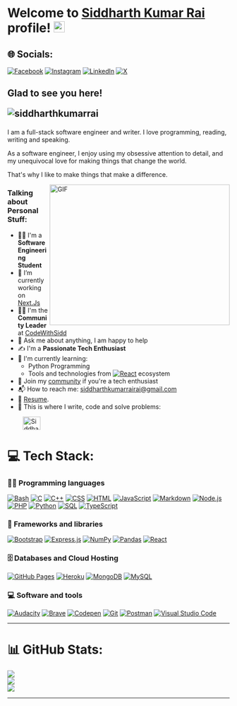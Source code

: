 # Welcome to [Siddharth Kumar Rai](https://sidd-portfolio.onrender.com/home) profile! <a href="https://sidd-portfolio.onrender.com/home"><img src="https://media.giphy.com/media/hvRJCLFzcasrR4ia7z/giphy.gif" width="25px"></a>

## 🌐 Socials:
[![Facebook](https://img.shields.io/badge/Facebook-%231877F2.svg?logo=Facebook&logoColor=white)](https://facebook.com/https://www.facebook.com/profile.php?id=61556235782338) [![Instagram](https://img.shields.io/badge/Instagram-%23E4405F.svg?logo=Instagram&logoColor=white)](https://instagram.com/https://www.instagram.com/siddharthkumarrai777) [![LinkedIn](https://img.shields.io/badge/LinkedIn-%230077B5.svg?logo=linkedin&logoColor=white)](https://linkedin.com/in/https://www.linkedin.com/in/siddharth-kumar-rai/) [![X](https://img.shields.io/badge/X-black.svg?logo=X&logoColor=white)](https://x.com/@siddharthkr777) 

## Glad to see you here! &nbsp; <p align="left"> <img src="https://komarev.com/ghpvc/?username=siddharthkumarrai&label=Profile%20views&color=0e75b6&style=flat" alt="siddharthkumarrai" /> </p>

I am a full-stack software engineer and writer. I love programming, reading, writing and speaking.

As a software engineer, I enjoy using my obsessive attention to detail, and my unequivocal love for making things that change the world.

That's why I like to make things that make a difference.

<img align="right" alt="GIF" src="https://github.com/siddharthkumarrai/siddharthkumarrai/blob/master/coding.gif?raw=true" width="408" height="318" />

### Talking about Personal Stuff:

- 👨‍🎓 I'm a **Software Engineering Student**
- 🔭 I’m currently working on [Next.Js]([https://github.com/siddharthkumarrai/auth_nextjs.git](https://nextjs.org/docs))
- 👨‍🏫 I'm the **Community Leader** at [CodeWithSidd](https://discord.com/invite/4dNFddSN)
- 💬 Ask me about anything, I am happy to help
- ✍ I'm a **Passionate Tech Enthusiast**
- 🌱 I'm currently learning:
  - Python Programming 
  - Tools and technologies from <a href="#"><img alt="React" src="https://img.shields.io/badge/React-20232a.svg?logo=react&logoColor=%2361DAFB"></a> ecosystem
- 👯 Join my [community](https://discord.com/invite/4dNFddSN) if you're a tech enthusiast
- 📬 How to reach me: [siddharthkumarrairai@gmail.com](mailto:siddharthkumarrairai@gmail.com)
- 📝 [Resume](https://drive.google.com/file/d/1U7Mxt_QXlELLJWa91o97MY_GOtmKr8B_/view).
- 💪 This is where I write, code and solve problems:

&nbsp;&nbsp;&nbsp;&nbsp;&nbsp;&nbsp;&nbsp;&nbsp;
<a href="https://github.com/Asiddharthkumarrai" target="_blank"><img align="center" src="https://raw.githubusercontent.com/rahuldkjain/github-profile-readme-generator/master/src/images/icons/Social/github.svg" alt="SiddharthKumarRai" height="30" width="40" /></a>
&nbsp;

# 💻 Tech Stack:

### 👨‍💻 Programming languages
<p>
    <a href="#"><img alt="Bash" src="https://img.shields.io/badge/Bash-121011.svg?logo=gnu-bash&logoColor=white"></a>
    <a href="#"><img alt="C" src="https://custom-icon-badges.herokuapp.com/badge/C-03599C.svg?logo=c-in-hexagon&logoColor=white"></a>
    <a href="#"><img alt="C++" src="https://custom-icon-badges.herokuapp.com/badge/C++-9C033A.svg?logo=cpp2&logoColor=white"></a>
    <a href="#"><img alt="CSS" src="https://img.shields.io/badge/CSS-1572B6.svg?logo=css3&logoColor=white"></a>
    <a href="#"><img alt="HTML" src="https://img.shields.io/badge/HTML-E34F26.svg?logo=html5&logoColor=white"></a>
    <a href="#"><img alt="JavaScript" src="https://img.shields.io/badge/JavaScript-F7DF1E.svg?logo=javascript&logoColor=black"></a>
    <a href="#"><img alt="Markdown" src="https://img.shields.io/badge/Markdown-000000.svg?logo=markdown&logoColor=white"></a>
    <a href="#"><img alt="Node.js" src="https://img.shields.io/badge/Node.js-43853D.svg?logo=node.js&logoColor=white"></a>
    <a href="#"><img alt="PHP" src="https://img.shields.io/badge/PHP-777BB4.svg?logo=php&logoColor=white"></a>
    <a href="#"><img alt="Python" src="https://img.shields.io/badge/Python-14354C.svg?logo=python&logoColor=white"></a>
    <a href="#"><img alt="SQL" src="https://custom-icon-badges.herokuapp.com/badge/SQL-025E8C.svg?logo=database&logoColor=white"></a>
    <a href="#"><img alt="TypeScript" src="https://img.shields.io/badge/TypeScript-007ACC.svg?logo=typescript&logoColor=white"></a>
</p>

### 🧰 Frameworks and libraries

<p>
    <a href="#"><img alt="Bootstrap" src="https://img.shields.io/badge/Bootstrap-7952B3.svg?logo=bootstrap&logoColor=white"></a>
    <a href="#"><img alt="Express.js" src="https://img.shields.io/badge/Express.js-404d59.svg?logo=express&logoColor=white"></a>
    <a href="#"><img alt="NumPy" src="https://img.shields.io/badge/Numpy-013243.svg?logo=numpy&logoColor=white"></a>
    <a href="#"><img alt="Pandas" src="https://img.shields.io/badge/Pandas-150458.svg?logo=pandas&logoColor=white"></a>
    <a href="#"><img alt="React" src="https://img.shields.io/badge/React-20232a.svg?logo=react&logoColor=%2361DAFB"></a>
</p>

### 🗄️ Databases and Cloud Hosting

<p>
    <a href="#"><img alt="GitHub Pages" src="https://img.shields.io/badge/GitHub%20Pages-327FC7.svg?logo=github&logoColor=white"></a>
    <a href="#"><img alt="Heroku" src="https://img.shields.io/badge/Heroku-430098.svg?logo=heroku&logoColor=white"></a>
    <a href="#"><img alt="MongoDB" src ="https://img.shields.io/badge/MongoDB-4ea94b.svg?logo=mongodb&logoColor=white"></a>
    <a href="#"><img alt="MySQL" src="https://img.shields.io/badge/MySQL-00f.svg?logo=mysql&logoColor=white"></a>
</p>

### 💻 Software and tools

<p>
    <a href="#"><img alt="Audacity" src="https://img.shields.io/badge/-Audacity-0000CC?logo=audacity&logoColor=white"></a>
    <a href="#"><img alt="Brave" src="https://img.shields.io/badge/-Brave-FB542B?logo=brave&logoColor=white"></a>
    <a href="#"><img alt="Codepen" src="https://img.shields.io/badge/Codepen-000000.svg?logo=codepen&logoColor=white"></a>
    <a href="#"><img alt="Git" src="https://img.shields.io/badge/Git-F05033.svg?logo=git&logoColor=white"></a>
    <a href="#"><img alt="Postman" src="https://img.shields.io/badge/Postman-FF6C37?logo=postman&logoColor=white"></a>
    <a href="#"><img alt="Visual Studio Code" src="https://img.shields.io/badge/Visual%20Studio%20Code-0078d7.svg?logo=visual-studio-code&logoColor=white"></a>
</p>

---

# 📊 GitHub Stats:
![](https://github-readme-stats.vercel.app/api?username=siddharthkumarrai&theme=dark&hide_border=false&include_all_commits=false&count_private=false)<br/>
![](https://github-readme-streak-stats.herokuapp.com/?user=siddharthkumarrai&theme=dark&hide_border=false)<br/>
![](https://github-readme-stats.vercel.app/api/top-langs/?username=siddharthkumarrai&theme=dark&hide_border=false&include_all_commits=false&count_private=false&layout=compact)

---
